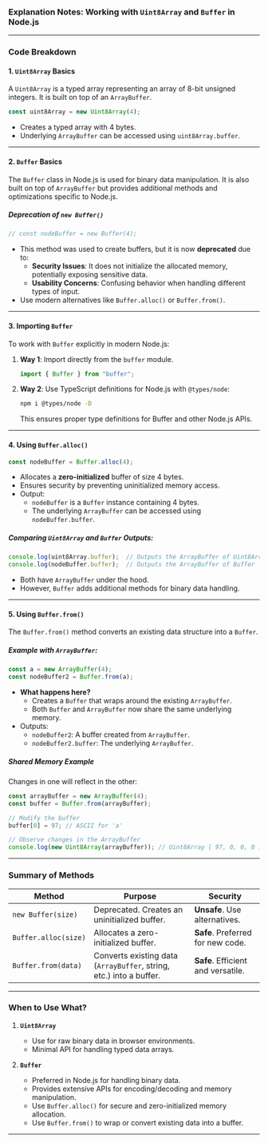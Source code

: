 ### **Explanation Notes: Working with `Uint8Array` and `Buffer` in Node.js**

---

### **Code Breakdown**

#### **1. `Uint8Array` Basics**
A `Uint8Array` is a typed array representing an array of 8-bit unsigned integers. It is built on top of an `ArrayBuffer`.

```javascript
const uint8Array = new Uint8Array(4);
```
- Creates a typed array with 4 bytes.
- Underlying `ArrayBuffer` can be accessed using `uint8Array.buffer`.

---

#### **2. `Buffer` Basics**
The `Buffer` class in Node.js is used for binary data manipulation. It is also built on top of `ArrayBuffer` but provides additional methods and optimizations specific to Node.js.

##### **Deprecation of `new Buffer()`**
```javascript
// const nodeBuffer = new Buffer(4); 
```
- This method was used to create buffers, but it is now **deprecated** due to:
  - **Security Issues**: It does not initialize the allocated memory, potentially exposing sensitive data.
  - **Usability Concerns**: Confusing behavior when handling different types of input.
- Use modern alternatives like `Buffer.alloc()` or `Buffer.from()`.

---

#### **3. Importing `Buffer`**
To work with `Buffer` explicitly in modern Node.js:
1. **Way 1**: Import directly from the `buffer` module.
    ```javascript
    import { Buffer } from "buffer";
    ```
2. **Way 2**: Use TypeScript definitions for Node.js with `@types/node`:
    ```bash
    npm i @types/node -D
    ```
   This ensures proper type definitions for Buffer and other Node.js APIs.

---

#### **4. Using `Buffer.alloc()`**
```javascript
const nodeBuffer = Buffer.alloc(4);
```
- Allocates a **zero-initialized** buffer of size 4 bytes.
- Ensures security by preventing uninitialized memory access.
- Output:
    - `nodeBuffer` is a `Buffer` instance containing 4 bytes.
    - The underlying `ArrayBuffer` can be accessed using `nodeBuffer.buffer`.

##### Comparing `Uint8Array` and `Buffer` Outputs:
```javascript
console.log(uint8Array.buffer);  // Outputs the ArrayBuffer of Uint8Array
console.log(nodeBuffer.buffer);  // Outputs the ArrayBuffer of Buffer
```
- Both have `ArrayBuffer` under the hood.
- However, `Buffer` adds additional methods for binary data handling.

---

#### **5. Using `Buffer.from()`**
The `Buffer.from()` method converts an existing data structure into a `Buffer`.

##### Example with `ArrayBuffer`:
```javascript
const a = new ArrayBuffer(4);
const nodeBuffer2 = Buffer.from(a);
```
- **What happens here?**
  - Creates a `Buffer` that wraps around the existing `ArrayBuffer`.
  - Both `Buffer` and `ArrayBuffer` now share the same underlying memory.
- Outputs:
  - `nodeBuffer2`: A buffer created from `ArrayBuffer`.
  - `nodeBuffer2.buffer`: The underlying `ArrayBuffer`.

##### **Shared Memory Example**
Changes in one will reflect in the other:
```javascript
const arrayBuffer = new ArrayBuffer(4);
const buffer = Buffer.from(arrayBuffer);

// Modify the buffer
buffer[0] = 97; // ASCII for 'a'

// Observe changes in the ArrayBuffer
console.log(new Uint8Array(arrayBuffer)); // Uint8Array [ 97, 0, 0, 0 ]
```

---

### **Summary of Methods**

| **Method**           | **Purpose**                                                                 | **Security**                     |
|-----------------------|-----------------------------------------------------------------------------|-----------------------------------|
| `new Buffer(size)`    | Deprecated. Creates an uninitialized buffer.                               | **Unsafe**. Use alternatives.    |
| `Buffer.alloc(size)`  | Allocates a zero-initialized buffer.                                        | **Safe**. Preferred for new code.|
| `Buffer.from(data)`   | Converts existing data (`ArrayBuffer`, string, etc.) into a buffer.         | **Safe**. Efficient and versatile.|

---

### **When to Use What?**

1. **`Uint8Array`**
   - Use for raw binary data in browser environments.
   - Minimal API for handling typed data arrays.

2. **`Buffer`**
   - Preferred in Node.js for handling binary data.
   - Provides extensive APIs for encoding/decoding and memory manipulation.
   - Use `Buffer.alloc()` for secure and zero-initialized memory allocation.
   - Use `Buffer.from()` to wrap or convert existing data into a buffer.


---